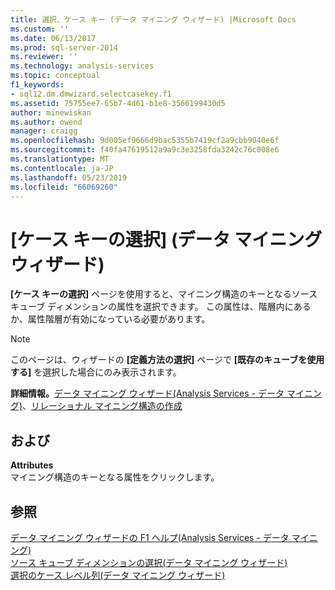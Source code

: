 ```yaml
---
title: 選択、ケース キー (データ マイニング ウィザード) |Microsoft Docs
ms.custom: ''
ms.date: 06/13/2017
ms.prod: sql-server-2014
ms.reviewer: ''
ms.technology: analysis-services
ms.topic: conceptual
f1_keywords:
- sql12.dm.dmwizard.selectcasekey.f1
ms.assetid: 75755ee7-65b7-4d61-b1e8-3566199430d5
author: minewiskan
ms.author: owend
manager: craigg
ms.openlocfilehash: 9d005ef9666d9bac5355b7419cf2a9cbb9040e6f
ms.sourcegitcommit: f40fa47619512a9a9c3e3258fda3242c76c008e6
ms.translationtype: MT
ms.contentlocale: ja-JP
ms.lasthandoff: 05/23/2019
ms.locfileid: "66069260"
---
```

# <a name="select-the-case-key-data-mining-wizard"></a>[ケース キーの選択] (データ マイニング ウィザード)
  **[ケース キーの選択]** ページを使用すると、マイニング構造のキーとなるソース キューブ ディメンションの属性を選択できます。 この属性は、階層内にあるか、属性階層が有効になっている必要があります。  
  
> [!NOTE]  
>  このページは、ウィザードの **[定義方法の選択]** ページで **[既存のキューブを使用する]** を選択した場合にのみ表示されます。  
  
 **詳細情報。**[データ マイニング ウィザード&#40;Analysis Services - データ マイニング&#41;](data-mining/data-mining-wizard-analysis-services-data-mining.md)、[リレーショナル マイニング構造の作成](data-mining/create-a-relational-mining-structure.md)  
  
## <a name="options"></a>および  
 **Attributes**  
 マイニング構造のキーとなる属性をクリックします。  
  
## <a name="see-also"></a>参照  
 [データ マイニング ウィザードの F1 ヘルプ&#40;Analysis Services - データ マイニング&#41;](data-mining-wizard-f1-help-analysis-services-data-mining.md)   
 [ソース キューブ ディメンションの選択&#40;データ マイニング ウィザード&#41;](select-the-source-cube-dimension-data-mining-wizard.md)   
 [選択のケース レベル列&#40;データ マイニング ウィザード&#41;](select-case-level-columns-data-mining-wizard.md)  
  
  
